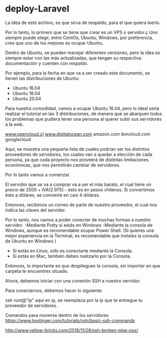 # deploy-Laravel


La idea de este archivo, es que sirva de respaldo, para el que quiera leerlo.

Por lo tanto, lo primero que se tiene que crear es un VPS o servidor.ç
Uno siempre puede elegir, entre CentOs, Ubuntu, Windows, por preferencia, creo que uno de los mejores es ocupar Ubuntu.

Dentro de Ubuntu, se pueden manejar diferentes versiones, pero la idea es siempre estar con las más actualizadas, que tengan
su respectiva documentación y cuenten con respaldo.

Por ejemplo, para la fecha en que va a ser creado este documento, se tienen las distribuciones de Ubuntu:

- Ubuntu 16.04
- Ubuntu 18.04
- Ubuntu 20.04

Para nuestra comodidad, vamos a ocupar Ubuntu 16.04, pero lo ideal sería realizar el tutorial en las 3 distribuciones, de manera
que se abarquen todos los problemas que pudiera tener una persona al querer subir sus servidores a la web.

www.opencloud.cl
www.digitalocean.com
amazon.com
ibmcloud.com
googlecloud

Aquí, se muestra una pequeña lista de cuales podrían ser los distintos proveedores de servidores, los cuales van a quedar a elección de
cada persona, ya que cada proyecto nos proveerá de distintas limitaciones económicas, que nos permitirán cambiar de servidores.

Por lo tanto vamos a comenzar.

El servidor que se va a comprar va a ser el más barato, el cual tiene un precio de $2500 +IVA ($2.975).- ésto es en pesos chilenos.
Si convertimos ésto a dólares, se convierte en casi 4 dólares.

Entonces, recibimos un correo de parte de nuestro proveedor, el cual nos indica las claves del servidor.

Por lo tanto, nos vamos a poder conectar de muchas formas a nuestro servidor.
-Mediante Putty si estás en Windows
-Mediante la consola de Windows, aunque es recomendable ocupar Power Shell.
(Si quieres una mejor experiencia en la Terminal, es recomendable que instales la consola de Ubuntu en Windows )

- Si estás en Linux, sólo es conectarte mediante la Consola.
- Si estás en Mac, también debes realizarlo por la Consola.

Entonces, lo importante es que despliegues la consola, sin importar en que carpeta te encuentres situado.

Ahora, debemos iniciar con una conexión SSH a nuestro servidor.

Para conectarnos, debemos hacer lo siguiente:

ssh root@"ip" aquí en ip, se reemplaza por la ip que te entregue tu proveedor de servidores.


Comandos para moverse dentro de los servidores
https://www.hostinger.com/tutorials/ssh/basic-ssh-commands

http://www.yellow-bricks.com/2018/11/26/ssh-broken-pipe-osx/

